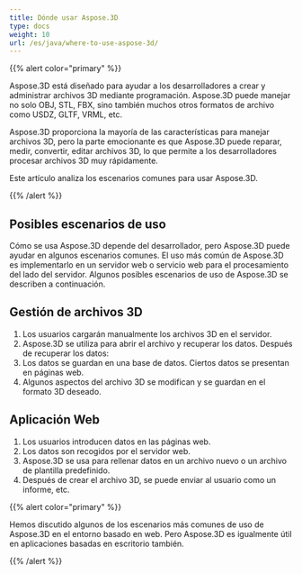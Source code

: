 ```yaml
---
title: Dónde usar Aspose.3D
type: docs
weight: 10
url: /es/java/where-to-use-aspose-3d/
---
```

{{% alert color="primary" %}} 

Aspose.3D está diseñado para ayudar a los desarrolladores a crear y administrar archivos 3D mediante programación. Aspose.3D puede manejar no solo OBJ, STL, FBX, sino también muchos otros formatos de archivo como USDZ, GLTF, VRML, etc.

Aspose.3D proporciona la mayoría de las características para manejar archivos 3D, pero la parte emocionante es que Aspose.3D puede reparar, medir, convertir, editar archivos 3D, lo que permite a los desarrolladores procesar archivos 3D muy rápidamente.

Este artículo analiza los escenarios comunes para usar Aspose.3D.

{{% /alert %}} 
##  **Posibles escenarios de uso**
Cómo se usa Aspose.3D depende del desarrollador, pero Aspose.3D puede ayudar en algunos escenarios comunes. El uso más común de Aspose.3D es implementarlo en un servidor web o servicio web para el procesamiento del lado del servidor. Algunos posibles escenarios de uso de Aspose.3D se describen a continuación.
##  **Gestión de archivos 3D**
1. Los usuarios cargarán manualmente los archivos 3D en el servidor.
1. Aspose.3D se utiliza para abrir el archivo y recuperar los datos.
Después de recuperar los datos:
1. Los datos se guardan en una base de datos.
Ciertos datos se presentan en páginas web.
1. Algunos aspectos del archivo 3D se modifican y se guardan en el formato 3D deseado.
##  **Aplicación Web**
1. Los usuarios introducen datos en las páginas web.
1. Los datos son recogidos por el servidor web.
1. Aspose.3D se usa para rellenar datos en un archivo nuevo o un archivo de plantilla predefinido.
1. Después de crear el archivo 3D, se puede enviar al usuario como un informe, etc.

{{% alert color="primary" %}} 

Hemos discutido algunos de los escenarios más comunes de uso de Aspose.3D en el entorno basado en web. Pero Aspose.3D es igualmente útil en aplicaciones basadas en escritorio también.

{{% /alert %}}
